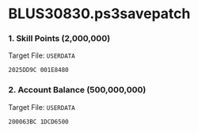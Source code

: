 # BLUS30830.ps3savepatch

### 1. Skill Points (2,000,000)

Target File: `USERDATA`

```
2025DD9C 001E8480
```

### 2. Account Balance (500,000,000)

Target File: `USERDATA`

```
200063BC 1DCD6500
```

